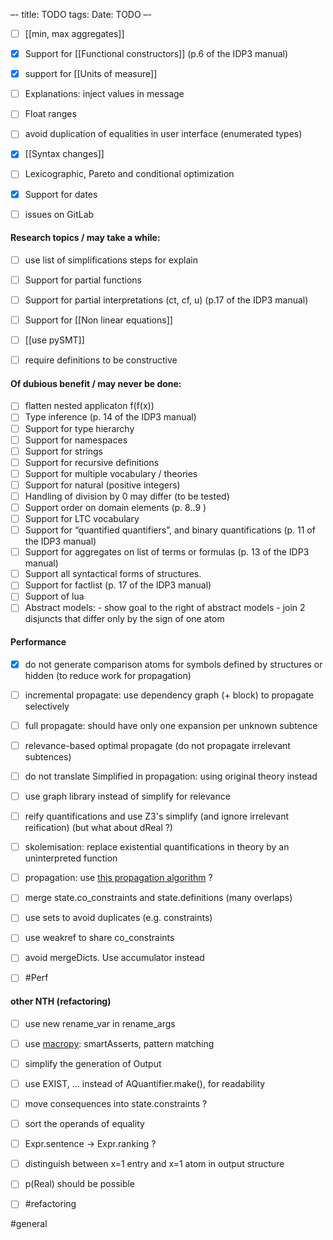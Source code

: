 –-
title: TODO
tags:
Date: TODO
–-

- [ ] [[min, max aggregates]]
- [x] Support for [[Functional constructors]] (p.6 of the IDP3 manual)
- [x] support for [[Units of measure]]
- [ ] Explanations: inject values in message
- [ ] Float ranges
- [ ] avoid duplication of equalities in user interface (enumerated types)
- [x] [[Syntax changes]]

- [ ] Lexicographic, Pareto and conditional optimization
- [x] Support for dates
- [ ] issues on GitLab


#### Research topics / may take a while:
- [ ] use list of simplifications steps for explain
- [ ] Support for partial functions
- [ ] Support for partial interpretations (ct, cf, u) (p.17 of the IDP3 manual)
- [ ] Support for [[Non linear equations]]
- [ ] [[use pySMT]]
- [ ] require definitions to be constructive


#### Of dubious benefit / may never be done:
- [ ] flatten nested applicaton f(f(x))
- [ ] Type inference (p. 14 of the IDP3 manual)
- [ ] Support for type hierarchy
- [ ] Support for namespaces
- [ ] Support for strings
- [ ] Support for recursive definitions
- [ ] Support for multiple vocabulary / theories
- [ ] Support for natural (positive integers)
- [ ] Handling of division by 0 may differ (to be tested)
- [ ] Support order on domain elements (p. 8..9 )
- [ ] Support for LTC vocabulary
- [ ] Support for “quantified quantifiers”, and binary quantifications (p. 11 of the IDP3 manual)
- [ ] Support for aggregates on list of terms or formulas (p. 13 of the IDP3 manual)
- [ ] Support all syntactical forms of structures.
- [ ] Support for factlist (p. 17 of the IDP3 manual)
- [ ] Support of lua
- [ ] Abstract models:
        - show goal to the right of abstract models
        - join 2 disjuncts that differ only by the sign of one atom

#### Performance
- [x] do not generate comparison atoms for symbols defined by structures or hidden (to reduce work for propagation)
- [ ] incremental propagate: use dependency graph (+ block) to propagate selectively
- [ ] full propagate: should have only one expansion per unknown subtence
- [ ] relevance-based optimal propagate (do not propagate irrelevant subtences)
- [ ] do not translate Simplified in propagation: using original theory instead
- [ ] use graph library instead of simplify for relevance
- [ ] reify quantifications and use Z3's simplify (and ignore irrelevant reification) (but what about dReal ?)
- [ ] skolemisation: replace existential quantifications in theory by an uninterpreted function
- [ ] propagation: use [this propagation algorithm](https://stackoverflow.com/questions/37061360/using-maxsat-queries-in-z3) ?

- [ ] merge state.co_constraints and state.definitions (many overlaps)
- [ ] use sets to avoid duplicates (e.g. constraints)
- [ ] use weakref to share co_constraints
- [ ] avoid mergeDicts.  Use accumulator instead
- [ ] #Perf

#### other NTH (refactoring)
- [ ] use new rename_var in rename_args
- [ ] use [macropy](https://macropy3.readthedocs.io/en/latest/): smartAsserts, pattern matching
- [ ] simplify the generation of Output

- [ ] use EXIST, … instead of AQuantifier.make(), for readability
- [ ] move consequences into state.constraints ?
- [ ] sort the operands of equality
- [ ] Expr.sentence -> Expr.ranking ?
- [ ] distinguish between x=1 entry and x=1 atom in output structure
- [ ] p(Real) should be possible
- [ ] #refactoring

#general